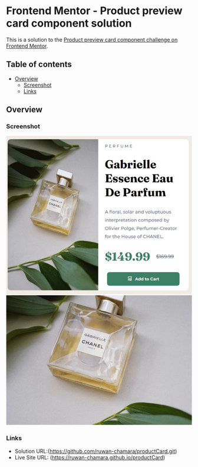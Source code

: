 # Frontend Mentor - Product preview card component solution

This is a solution to the [Product preview card component challenge on Frontend Mentor](https://www.frontendmentor.io/challenges/product-preview-card-component-GO7UmttRfa).

## Table of contents

- [Overview](#overview)
  - [Screenshot](#screenshot)
  - [Links](#links)

## Overview

### Screenshot

<img src="./images/my-solution-web.JPG">
<img src="./images/image-product-mobile.jpg">

### Links

- Solution URL:(https://github.com/ruwan-chamara/productCard.git)
- Live Site URL: (https://ruwan-chamara.github.io/productCard)

